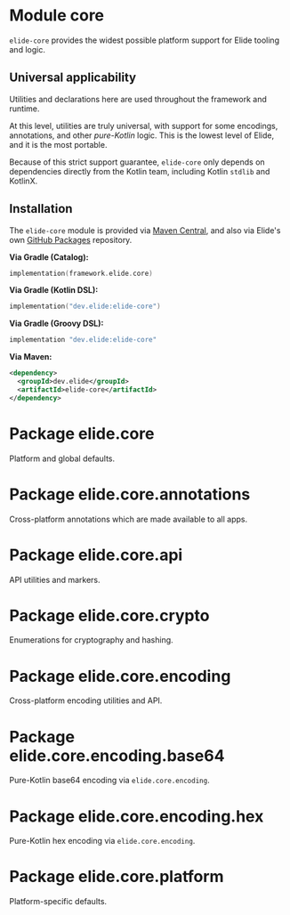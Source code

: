 # Module core

`elide-core` provides the widest possible platform support for Elide tooling and logic.

## Universal applicability

Utilities and declarations here are used throughout the framework and runtime.

At this level, utilities are truly universal, with support for some encodings, annotations, and other _pure-Kotlin_
logic. This is the lowest level of Elide, and it is the most portable.

Because of this strict support guarantee, `elide-core` only depends on dependencies directly from the Kotlin team,
including Kotlin `stdlib` and KotlinX.

## Installation

The `elide-core` module is provided via
[Maven Central](https://search.maven.org/search?q=g:dev.elide%20AND%20a:elide-core), and also via Elide's own
[GitHub Packages](https://github.com/orgs/elide-dev/packages?ecosystem=maven&q=core&tab=packages&ecosystem=maven&q=elide-core)
repository.

**Via Gradle (Catalog):**

```kotlin
implementation(framework.elide.core)
```

**Via Gradle (Kotlin DSL):**

```kotlin
implementation("dev.elide:elide-core")
```

**Via Gradle (Groovy DSL):**

```kotlin
implementation "dev.elide:elide-core"
```

**Via Maven:**

```xml
<dependency>
  <groupId>dev.elide</groupId>
  <artifactId>elide-core</artifactId>
</dependency>
```

# Package elide.core

Platform and global defaults.

# Package elide.core.annotations

Cross-platform annotations which are made available to all apps.

# Package elide.core.api

API utilities and markers.

# Package elide.core.crypto

Enumerations for cryptography and hashing.

# Package elide.core.encoding

Cross-platform encoding utilities and API.

# Package elide.core.encoding.base64

Pure-Kotlin base64 encoding via `elide.core.encoding`.

# Package elide.core.encoding.hex

Pure-Kotlin hex encoding via `elide.core.encoding`.

# Package elide.core.platform

Platform-specific defaults.
